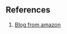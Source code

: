 

## References

1. [Blog from amazon](https://aws.amazon.com/blogs/database/multi-tenant-data-isolation-with-postgresql-row-level-security/)
